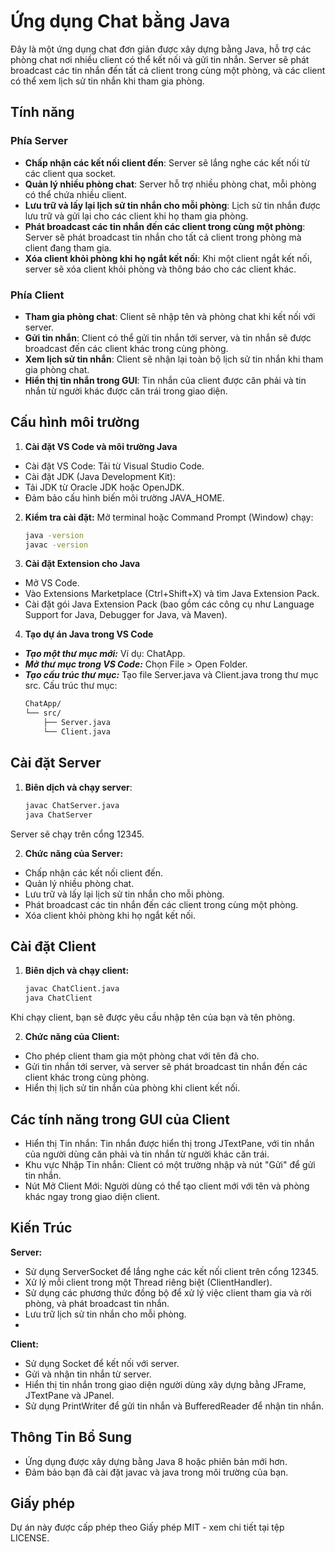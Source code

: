 # Ứng dụng Chat bằng Java

Đây là một ứng dụng chat đơn giản được xây dựng bằng Java, hỗ trợ các phòng chat nơi nhiều client có thể kết nối và gửi tin nhắn. Server sẽ phát broadcast các tin nhắn đến tất cả client trong cùng một phòng, và các client có thể xem lịch sử tin nhắn khi tham gia phòng.

## Tính năng

### Phía Server

- **Chấp nhận các kết nối client đến**: Server sẽ lắng nghe các kết nối từ các client qua socket.
- **Quản lý nhiều phòng chat**: Server hỗ trợ nhiều phòng chat, mỗi phòng có thể chứa nhiều client.
- **Lưu trữ và lấy lại lịch sử tin nhắn cho mỗi phòng**: Lịch sử tin nhắn được lưu trữ và gửi lại cho các client khi họ tham gia phòng.
- **Phát broadcast các tin nhắn đến các client trong cùng một phòng**: Server sẽ phát broadcast tin nhắn cho tất cả client trong phòng mà client đang tham gia.
- **Xóa client khỏi phòng khi họ ngắt kết nối**: Khi một client ngắt kết nối, server sẽ xóa client khỏi phòng và thông báo cho các client khác.

### Phía Client

- **Tham gia phòng chat**: Client sẽ nhập tên và phòng chat khi kết nối với server.
- **Gửi tin nhắn**: Client có thể gửi tin nhắn tới server, và tin nhắn sẽ được broadcast đến các client khác trong cùng phòng.
- **Xem lịch sử tin nhắn**: Client sẽ nhận lại toàn bộ lịch sử tin nhắn khi tham gia phòng chat.
- **Hiển thị tin nhắn trong GUI**: Tin nhắn của client được căn phải và tin nhắn từ người khác được căn trái trong giao diện.

## Cấu hình môi trường
1. **Cài đặt VS Code và môi trường Java**
   
- Cài đặt VS Code: Tải từ Visual Studio Code.
- Cài đặt JDK (Java Development Kit):
- Tải JDK từ Oracle JDK hoặc OpenJDK.
- Đảm bảo cấu hình biến môi trường JAVA_HOME.
  
2. **Kiểm tra cài đặt:**
Mở terminal hoặc Command Prompt (Window) chạy:
    ```bash
    java -version
    javac -version
3. **Cài đặt Extension cho Java**
- Mở VS Code.
- Vào Extensions Marketplace (Ctrl+Shift+X) và tìm Java Extension Pack.
- Cài đặt gói Java Extension Pack (bao gồm các công cụ như Language Support for Java, Debugger for Java, và Maven).

4. **Tạo dự án Java trong VS Code**
  - ***Tạo một thư mục mới:***
     Ví dụ: ChatApp.<br>
  - ***Mở thư mục trong VS Code:***
     Chọn File > Open Folder.
  - ***Tạo cấu trúc thư mục:***
    Tạo file Server.java và Client.java trong thư mục src.
    Cấu trúc thư mục:
       ```bash
       ChatApp/
       └── src/
           ├── Server.java
           └── Client.java
    
## Cài đặt Server

1. **Biên dịch và chạy server**:
   ```bash
   javac ChatServer.java
   java ChatServer
Server sẽ chạy trên cổng 12345.

2. **Chức năng của Server:**
- Chấp nhận các kết nối client đến.
- Quản lý nhiều phòng chat.
- Lưu trữ và lấy lại lịch sử tin nhắn cho mỗi phòng.
- Phát broadcast các tin nhắn đến các client trong cùng một phòng.
- Xóa client khỏi phòng khi họ ngắt kết nối.

## Cài đặt Client

1. **Biên dịch và chạy client:**
   ```bash
   javac ChatClient.java
   java ChatClient
Khi chạy client, bạn sẽ được yêu cầu nhập tên của bạn và tên phòng.

2. **Chức năng của Client:**
- Cho phép client tham gia một phòng chat với tên đã cho.
- Gửi tin nhắn tới server, và server sẽ phát broadcast tin nhắn đến các client khác trong cùng phòng.
- Hiển thị lịch sử tin nhắn của phòng khi client kết nối.

## Các tính năng trong GUI của Client 
- Hiển thị Tin nhắn: Tin nhắn được hiển thị trong JTextPane, với tin nhắn của người dùng căn phải và tin nhắn từ người khác căn trái.
- Khu vực Nhập Tin nhắn: Client có một trường nhập và nút "Gửi" để gửi tin nhắn.
- Nút Mở Client Mới: Người dùng có thể tạo client mới với tên và phòng khác ngay trong giao diện client.

## Kiến Trúc
**Server:**
- Sử dụng ServerSocket để lắng nghe các kết nối client trên cổng 12345.
- Xử lý mỗi client trong một Thread riêng biệt (ClientHandler).
- Sử dụng các phương thức đồng bộ để xử lý việc client tham gia và rời phòng, và phát broadcast tin nhắn.
- Lưu trữ lịch sử tin nhắn cho mỗi phòng.
- 
**Client:**
- Sử dụng Socket để kết nối với server.
- Gửi và nhận tin nhắn từ server.
- Hiển thị tin nhắn trong giao diện người dùng xây dựng bằng JFrame, JTextPane và JPanel.
- Sử dụng PrintWriter để gửi tin nhắn và BufferedReader để nhận tin nhắn.

## Thông Tin Bổ Sung
- Ứng dụng được xây dựng bằng Java 8 hoặc phiên bản mới hơn.
- Đảm bảo bạn đã cài đặt javac và java trong môi trường của bạn.

## Giấy phép
Dự án này được cấp phép theo Giấy phép MIT - xem chi tiết tại tệp LICENSE.
  





   
